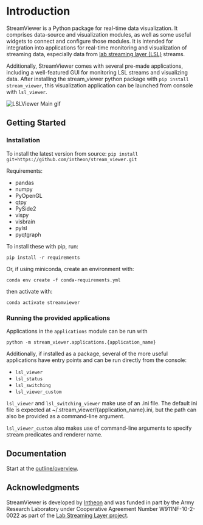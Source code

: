 # Introduction

StreamViewer is a Python package for real-time data visualization. It comprises data-source and visualization modules, as well as some useful widgets to connect and configure those modules. It is intended for integration into applications for real-time monitoring and visualization of streaming data, especially data from [lab streaming layer (LSL)](https://labstreaminglayer.readthedocs.io/index.html) streams.

Additionally, StreamViewer comes with several pre-made applications, including a well-featured GUI for monitoring LSL streams and visualizing data. After installing the stream_viewer python package with `pip install stream_viewer`, this visualization application can be launched from console with `lsl_viewer`.

![LSLViewer Main gif](img/stream_viewer-main.gif)

## Getting Started

### Installation

To install the latest version from source:
`pip install git+https://github.com/intheon/stream_viewer.git`

Requirements:

- pandas
- numpy
- PyOpenGL
- qtpy
- PySide2
- vispy
- visbrain
- pylsl
- pyqtgraph

To install these with pip, run:

`pip install -r requirements`

Or, if using miniconda, create an environment with:

`conda env create -f conda-requirements.yml`

then activate with:

`conda activate streamviewer`

### Running the provided applications

Applications in the `applications` module can be run with

`python -m stream_viewer.applications.{application_name}`



Additionally, if installed as a package, several of the more useful applications have entry points and can be run directly from the console:

* `lsl_viewer`
* `lsl_status`
* `lsl_switching`
* `lsl_viewer_custom`

`lsl_viewer` and `lsl_switching_viewer` make use of an .ini file. The default ini file is expected at ~/.stream_viewer/{application_name}.ini, but the path can also be provided as a command-line argument.

`lsl_viewer_custom` also makes use of command-line arguments to specify stream predicates and renderer name.

## Documentation

Start at the [outline/overview](outline/overview.md).

## Acknowledgments 

StreamViewer is developed by [Intheon](https://intheon.io) and was funded in part by the Army Research Laboratory under Cooperative Agreement Number W911NF-10-2-0022 as part of the [Lab Streaming Layer project](https://github.com/sccn/labstreaminglayer/). 
